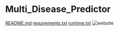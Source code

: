 # Multi_Disease_Predictor
[README.md](https://github.com/balaganesh08/Multi_Disease_Predictor/files/7702177/README.md)
[requirements.txt](https://github.com/balaganesh08/Multi_Disease_Predictor/files/7702178/requirements.txt)
[runtime.txt](https://github.com/balaganesh08/Multi_Disease_Predictor/files/7702179/runtime.txt)
![website](https://user-images.githubusercontent.com/70317990/145778319-10b6a26f-0264-47be-ab74-6223a781bf01.png)
